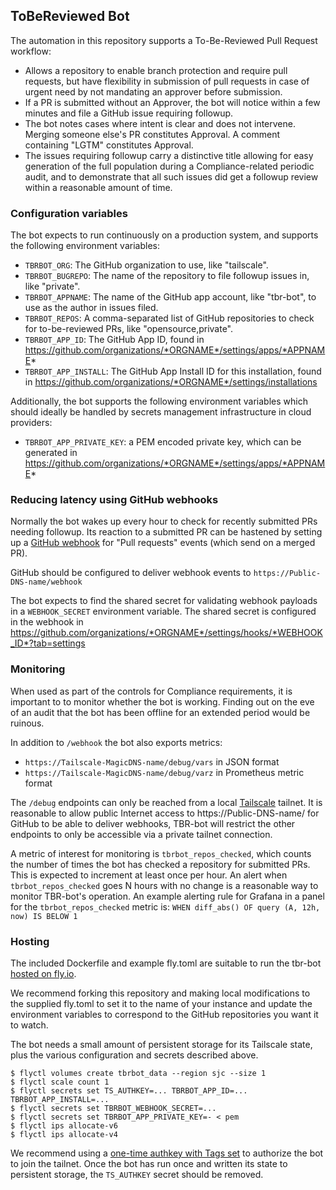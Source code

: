 ## ToBeReviewed Bot

The automation in this repository supports a To-Be-Reviewed Pull Request workflow:
+ Allows a repository to enable branch protection and require pull
  requests, but have flexibility in submission of pull requests in
  case of urgent need by not mandating an approver before submission.
+ If a PR is submitted without an Approver, the bot will notice
  within a few minutes and file a GitHub issue requiring followup.
+ The bot notes cases where intent is clear and does not intervene. Merging
  someone else's PR constitutes Approval. A comment containing "LGTM"
  constitutes Approval.
+ The issues requiring followup carry a distinctive title allowing for
  easy generation of the full population during a Compliance-related
  periodic audit, and to demonstrate that all such issues did get
  a followup review within a reasonable amount of time.


### Configuration variables
The bot expects to run continuously on a production system, and
supports the following environment variables:
- `TBRBOT_ORG`: The GitHub organization to use, like "tailscale".
- `TBRBOT_BUGREPO`: The name of the repository to file followup issues in, like "private".
- `TBRBOT_APPNAME`: The name of the GitHub app account, like "tbr-bot", to use as the
  author in issues filed.
- `TBRBOT_REPOS`: A comma-separated list of GitHub repositories to check for
  to-be-reviewed PRs, like "opensource,private".
- `TBRBOT_APP_ID`: The GitHub App ID, found in https://github.com/organizations/*ORGNAME*/settings/apps/*APPNAME*
- `TBRBOT_APP_INSTALL`: The GitHub App Install ID for this installation, found in
  https://github.com/organizations/*ORGNAME*/settings/installations

Additionally, the bot supports the following environment variables which should ideally
be handled by secrets management infrastructure in cloud providers:
- `TBRBOT_APP_PRIVATE_KEY`: a PEM encoded private key, which can be generated in
  https://github.com/organizations/*ORGNAME*/settings/apps/*APPNAME*


### Reducing latency using GitHub webhooks
Normally the bot wakes up every hour to check for recently submitted PRs needing
followup. Its reaction to a submitted PR can be hastened by setting up a 
[GitHub webhook](https://docs.github.com/en/developers/webhooks-and-events/webhooks/about-webhooks)
for "Pull requests" events (which send on a merged PR).

GitHub should be configured to deliver webhook events to `https://Public-DNS-name/webhook`

The bot expects to find the shared secret for validating webhook payloads in a `WEBHOOK_SECRET`
environment variable. The shared secret is configured in the webhook in
https://github.com/organizations/*ORGNAME*/settings/hooks/*WEBHOOK_ID*?tab=settings


### Monitoring
When used as part of the controls for Compliance requirements, it is important to 
to monitor whether the bot is working. Finding out on the eve of an audit that the
bot has been offline for an extended period would be ruinous.

In addition to `/webhook` the bot also exports metrics:
- `https://Tailscale-MagicDNS-name/debug/vars` in JSON format
- `https://Tailscale-MagicDNS-name/debug/varz` in Prometheus metric format

The `/debug` endpoints can only be reached from a local [Tailscale](https://tailscale.com)
tailnet. It is reasonable to allow public Internet access to https://Public-DNS-name/
for GitHub to be able to deliver webhooks, TBR-bot will restrict the other endpoints to
only be accessible via a private tailnet connection.

A metric of interest for monitoring is `tbrbot_repos_checked`, which counts the number of times
the bot has checked a repository for submitted PRs. This is expected to increment at least once
per hour. An alert when `tbrbot_repos_checked` goes N hours with no change is a reasonable way
to monitor TBR-bot's operation. An example alerting rule for Grafana in a panel for the
`tbrbot_repos_checked` metric is: `WHEN diff_abs() OF query (A, 12h, now) IS BELOW 1`


### Hosting
The included Dockerfile and example fly.toml are suitable to run the tbr-bot
[hosted on fly.io](https://fly.io/).

We recommend forking this repository and making local modifications to the supplied fly.toml
to set it to the name of your instance and update the environment variables to correspond
to the GitHub repositories you want it to watch.

The bot needs a small amount of persistent storage for its Tailscale state, plus the various
configuration and secrets described above.
```
$ flyctl volumes create tbrbot_data --region sjc --size 1
$ flyctl scale count 1
$ flyctl secrets set TS_AUTHKEY=... TBRBOT_APP_ID=... TBRBOT_APP_INSTALL=...
$ flyctl secrets set TBRBOT_WEBHOOK_SECRET=...
$ flyctl secrets set TBRBOT_APP_PRIVATE_KEY=- < pem
$ flyctl ips allocate-v6
$ flyctl ips allocate-v4
```

We recommend using a [one-time authkey with Tags set](https://tailscale.com/blog/acl-tags-ga/) to
authorize the bot to join the tailnet. Once the bot has run once and written its state
to persistent storage, the `TS_AUTHKEY` secret should be removed.

